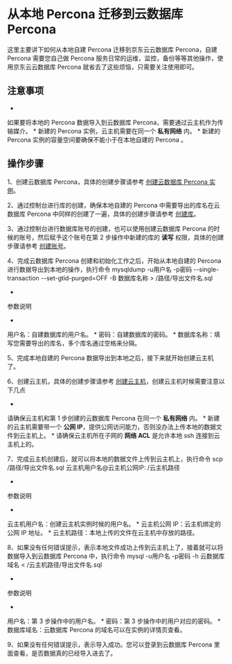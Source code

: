 # 从本地 Percona 迁移到云数据库 Percona

这里主要讲下如何从本地自建 Percona 迁移到京东云云数据库 Percona，自建 Percona 需要您自己做 Percona 服务日常的运维，监控，备份等等其他操作，使用京东云云数据库 Percona 就省去了这些烦恼，只需要关注使用即可。

## 注意事项

* 
如果要将本地的 Percona 数据导入到云数据库 Percona，需要通过云主机作为传输媒介。
* 
新建的 Percona 实例，云主机需要在同一个 **私有网络** 内。
* 
新建的 Percona 实例的容量空间要确保不能小于在本地自建的 Percona 。

## 操作步骤

1、创建云数据库 Percona，具体的创建步骤请参考 [创建云数据库 Percona 实例](https://www.jdcloud.com/help/detail/3265/isCatalog/1)。

2、通过控制台进行库的创建，确保本地自建的 Percona 中需要导出的库名在云数据库 Percona 中同样的创建了一遍，具体的创建步骤请参考 [创建库](https://www.jdcloud.com/help/detail/3279/isCatalog/1)。

3、通过控制台进行数据库账号的创建，也可以使用创建云数据库 Percona 的时候的账号，然后赋予这个账号在第 2 步操作中新建的库的 **读写** 权限，具体的创建步骤请参考 [创建账号](https://www.jdcloud.com/help/detail/3274/isCatalog/1)。

4、完成云数据库 Percona 创建和初始化工作之后，开始从本地自建的 Percona 进行数据导出到本地的操作，执行命令
mysqldump -u用户名 -p密码 --single-transaction --set-gtid-purged=OFF -B 数据库名称 > /路径/导出文件名.sql

* 
参数说明

* 
用户名：自建数据库的用户名。
* 
密码：自建数据库的密码。
* 
数据库名称：填写您需要导出的库名，多个库名通过空格来分隔。

5、完成本地自建的 Percona 数据导出到本地之后，接下来就开始创建云主机了。

6、创建云主机，具体的创建步骤请参考 [创建云主机](https://www.jdcloud.com/help/detail/303/isCatalog/1)，创建云主机时候需要注意以下几点

* 
请确保云主机和第 1 步创建的云数据库 Percona 在同一个 **私有网络** 内。
* 
新建的云主机需要带一个 **公网 IP**，提供公网访问能力，否则没办法上传本地的数据文件到云主机上。
* 
请确保云主机所在子网的 **网络 ACL** 是允许本地 ssh 连接到云主机上的。

7、完成云主机创建后，就可以将本地的数据文件上传到云主机上，执行命令
scp /路径/导出文件名.sql 云主机用户名@云主机公网IP: /云主机路径

* 
参数说明

* 
云主机用户名：创建云主机实例时候的用户名。
* 
云主机公网 IP：云主机绑定的公网 IP 地址。
* 
云主机路径：本地上传的文件在云主机中存放的路径。

8、如果没有任何错误提示，表示本地文件成功上传到云主机上了，接着就可以将数据导入到云数据库 Percona 中，执行命令
mysql -u用户名 -p密码 -h 云数据库域名 < /云主机路径/导出文件名.sql

* 
参数说明

* 
用户名：第 3 步操作中的用户名。
* 
密码：第 3 步操作中的用户对应的密码。
* 
数据库域名：云数据库 Percona 的域名可以在实例的详情页查看。

9、如果没有任何错误提示，表示导入成功。您可以登录到云数据库 Percona 里面查看，是否数据真的已经导入进去了。